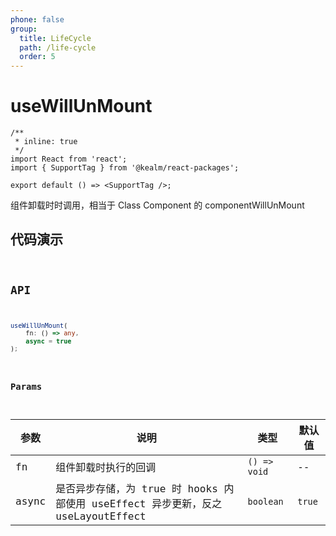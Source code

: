 ```yaml
---
phone: false
group:
  title: LifeCycle
  path: /life-cycle
  order: 5
---
```


# useWillUnMount

```tsx
/**
 * inline: true
 */
import React from 'react';
import { SupportTag } from '@kealm/react-packages';

export default () => <SupportTag />;
```

组件卸载时时调用，相当于 Class Component 的 componentWillUnMount

## 代码演示

<code 
  src='./demos/demo.tsx' 
  title='基本用法' 
  description='在组件卸载 unmount 时进行弹窗' 
/>

## API

```ts
useWillUnMount(
    fn: () => any,
    async = true
);
```

### Params

| 参数 | 说明               | 类型         | 默认值 |
|------|--------------------|--------------|--------|
| fn   | 组件卸载时执行的回调 | `() => void` | -- |
| async   | 是否异步存储，为 true 时 hooks 内部使用 useEffect 异步更新，反之 useLayoutEffect | `boolean` | `true` |